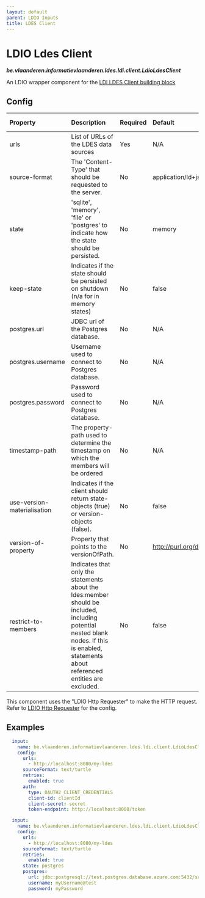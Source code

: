 ```yaml
---
layout: default
parent: LDIO Inputs
title: LDES Client
---
```


# LDIO Ldes Client

***be.vlaanderen.informatievlaanderen.ldes.ldi.client.LdioLdesClient***

An LDIO wrapper component for the [LDI LDES Client building block](../../core/ldi-inputs/ldes-client)

## Config

| Property                    | Description                                                                                                                                                                                 | Required | Default                              | Example                                                        | Supported values                                              |
|:----------------------------|:--------------------------------------------------------------------------------------------------------------------------------------------------------------------------------------------|:---------|:-------------------------------------|:---------------------------------------------------------------|:--------------------------------------------------------------|
| urls                        | List of URLs of the LDES data sources                                                                                                                                                       | Yes      | N/A                                  | http://localhost:8080/my-ldes                                  | HTTP and HTTPS urls                                           |
| source-format               | The 'Content-Type' that should be requested to the server.                                                                                                                                  | No       | application/ld+json                  | application/n-quads                                            | Any type supported by [Apache Jena](https://jena.apache.org/) |
| state                       | 'sqlite', 'memory', 'file' or 'postgres' to indicate how the state should be persisted.                                                                                                     | No       | memory                               | sqlite                                                         | 'sqlite', 'files' or 'memory'                                 |
| keep-state                  | Indicates if the state should be persisted on shutdown (n/a for in memory states)                                                                                                           | No       | false                                | false                                                          | true or false                                                 |
| postgres.url                | JDBC url of the Postgres database.                                                                                                                                                          | No       | N/A                                  | jdbc:postgresql://test.postgres.database.azure.com:5432/sample | String                                                        |
| postgres.username           | Username used to connect to Postgres database.                                                                                                                                              | No       | N/A                                  | myUsername@test                                                | String                                                        |
| postgres.password           | Password used to connect to Postgres database.                                                                                                                                              | No       | N/A                                  | myPassword                                                     | String                                                        |
| timestamp-path              | The property-path used to determine the timestamp on which the members will be ordered                                                                                                      | No       | N/A                                  | http://www.w3.org/ns/prov#generatedAtTime                      | A property path                                               |
| use-version-materialisation | Indicates if the client should return state-objects (true) or version-objects (false).                                                                                                      | No       | false                                | true                                                           | true or false                                                 |
| version-of-property         | Property that points to the versionOfPath.                                                                                                                                                  | No       | http://purl.org/dc/terms/isVersionOf | "http://purl.org/dc/terms/isVersionOf"                         | true or false                                                 |
| restrict-to-members         | Indicates that only the statements about the ldes:member should be included, including potential nested blank nodes. If this is enabled, statements about referenced entities are excluded. | No       | false                                | false                                                          | true or false                                                 |

This component uses the "LDIO Http Requester" to make the HTTP request.
Refer to [LDIO Http Requester](../ldio-core) for the config.

## Examples

```yaml
  input:
    name: be.vlaanderen.informatievlaanderen.ldes.ldi.client.LdioLdesClient
    config:
      urls:
        - http://localhost:8080/my-ldes
      sourceFormat: text/turtle
      retries:
        enabled: true
      auth:
        type: OAUTH2_CLIENT_CREDENTIALS
        client-id: clientId
        client-secret: secret
        token-endpoint: http://localhost:8000/token
```

```yaml
  input:
    name: be.vlaanderen.informatievlaanderen.ldes.ldi.client.LdioLdesClient
    config:
      urls:
        - http://localhost:8080/my-ldes
      sourceFormat: text/turtle
      retries:
        enabled: true
      state: postgres
      postgres:
        url: jdbc:postgresql://test.postgres.database.azure.com:5432/sample
        username: myUsername@test
        password: myPassword
```